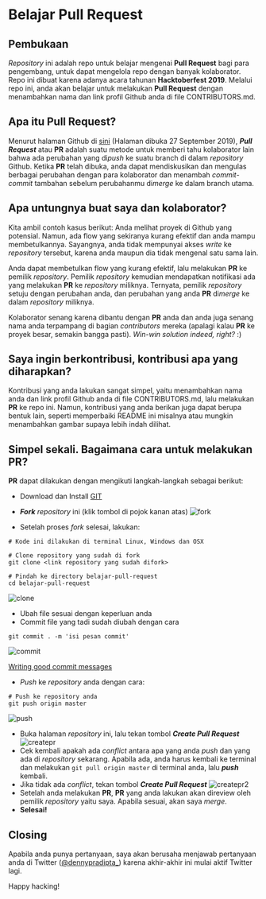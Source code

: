 # Belajar Pull Request

## Pembukaan

*Repository* ini adalah repo untuk belajar mengenai **Pull Request** bagi para pengembang, untuk dapat mengelola repo dengan banyak kolaborator. Repo ini dibuat karena adanya acara tahunan **Hacktoberfest 2019**. Melalui repo ini, anda akan belajar untuk melakukan **Pull Request** dengan menambahkan nama dan link profil Github anda di file CONTRIBUTORS.md.

## Apa itu **Pull Request**?

Menurut halaman Github di [sini](https://help.github.com/en/articles/about-pull-requests) (Halaman dibuka 27 September 2019), ***Pull Request*** atau **PR** adalah suatu metode untuk memberi tahu kolaborator lain bahwa ada perubahan yang di*push* ke suatu branch di dalam *repository* Github. Ketika **PR** telah dibuka, anda dapat mendiskusikan dan mengulas berbagai perubahan dengan para kolaborator dan menambah *commit-commit* tambahan sebelum perubahanmu di*merge* ke dalam branch utama.

## Apa untungnya buat saya dan kolaborator?

Kita ambil contoh kasus berikut: Anda melihat proyek di Github yang potensial. Namun, ada flow yang sekiranya kurang efektif dan anda mampu membetulkannya. Sayangnya, anda tidak mempunyai akses *write* ke *repository* tersebut, karena anda maupun dia tidak mengenal satu sama lain.

Anda dapat membetulkan flow yang kurang efektif, lalu melakukan **PR** ke pemilik *repository*. Pemilik *repository* kemudian mendapatkan notifikasi ada yang melakukan **PR** ke *repository* miliknya. Ternyata, pemilik *repository* setuju dengan perubahan anda, dan perubahan yang anda **PR** di*merge* ke dalam *repository* miliknya.

Kolaborator senang karena dibantu dengan **PR** anda dan anda juga senang nama anda terpampang di bagian *contributors* mereka (apalagi kalau **PR** ke proyek besar, semakin bangga pasti). *Win-win solution indeed, right?* :)

## Saya ingin berkontribusi, kontribusi apa yang diharapkan?

Kontribusi yang anda lakukan sangat simpel, yaitu menambahkan nama anda dan link profil Github anda di file CONTRIBUTORS.md, lalu melakukan **PR** ke repo ini. Namun, kontribusi yang anda berikan juga dapat berupa bentuk lain, seperti memperbaiki README ini misalnya atau mungkin menambahkan gambar supaya lebih indah dilihat.

## Simpel sekali. Bagaimana cara untuk melakukan **PR**?

**PR** dapat dilakukan dengan mengikuti langkah-langkah sebagai berikut:

- Download dan Install [GIT](https://git-scm.com/downloads)

- ***Fork*** *repository* ini (klik tombol di pojok kanan atas)
![fork](assets/fork.jpg)
- Setelah proses *fork* selesai, lakukan:
```
# Kode ini dilakukan di terminal Linux, Windows dan OSX

# Clone repository yang sudah di fork
git clone <link repository yang sudah difork>

# Pindah ke directory belajar-pull-request
cd belajar-pull-request
```

![clone](assets/clone.png)
- Ubah file sesuai dengan keperluan anda
- Commit file yang tadi sudah diubah dengan cara
```
git commit . -m 'isi pesan commit'
```
![commit](assets/commit.png)

[Writing good commit messages](https://github.com/erlang/otp/wiki/writing-good-commit-messages)
- *Push* ke *repository* anda dengan cara:
```
# Push ke repository anda
git push origin master
```
![push](assets/push.png)
- Buka halaman *repository* ini, lalu tekan tombol ***Create Pull Request***
![createpr](assets/createpr.jpg)
- Cek kembali apakah ada *conflict* antara apa yang anda *push* dan yang ada di *repository* sekarang. Apabila ada, anda harus kembali ke terminal dan melakukan ```git pull origin master``` di terminal anda, lalu ***push*** kembali.
- Jika tidak ada *conflict*, tekan tombol ***Create Pull Request***
![createpr2](assets/createpr2.jpg)
- Setelah anda melakukan **PR**, **PR** yang anda lakukan akan direview oleh pemilik *repository* yaitu saya. Apabila sesuai, akan saya *merge*.
- **Selesai!**

## Closing

Apabila anda punya pertanyaan, saya akan berusaha menjawab pertanyaan anda di Twitter ([@dennypradipta_](https://www.twitter.com/dennypradipta_)) karena akhir-akhir ini mulai aktif Twitter lagi.

Happy hacking!
